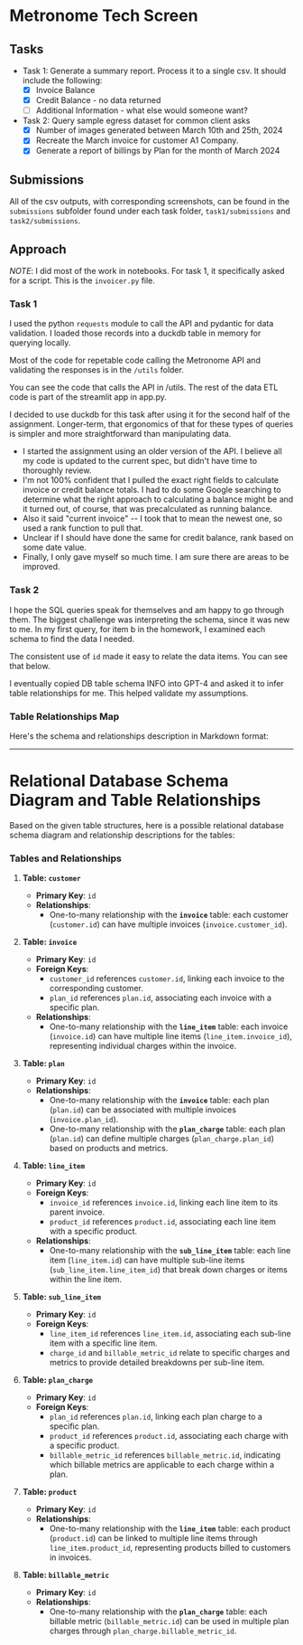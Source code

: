 # Metronome Tech Screen 

## Tasks
 - Task 1: Generate a summary report. Process it to a single csv. It should include the following:
    - [x] Invoice Balance
    - [x] Credit Balance - no data returned
    - [ ] Additional Information - what else would someone want?

 - Task 2: Query sample egress dataset for common client asks
    - [x] Number of images generated between March 10th and 25th, 2024
    - [x] Recreate the March invoice for customer A1 Company.
    - [x] Generate a report of billings by Plan for the month of March 2024

## Submissions
All of the csv outputs, with corresponding screenshots, can be found in the `submissions` subfolder found under each task folder, `task1/submissions` and `task2/submissions`.

## Approach
*NOTE*: I did most of the work in notebooks. For task 1, it specifically asked for a script. This is the `invoicer.py` file.

### Task 1
I used the python `requests` module to call the API and pydantic for data validation. I loaded those records into a duckdb table in memory for querying locally.

Most of the code for repetable code calling the Metronome API and validating the responses is in the `/utils` folder. 

You can see the code that calls the API in /utils. The rest of the data ETL code is part of the streamlit app in app.py.

I decided to use duckdb for this task after using it for the second half of the assignment. Longer-term, that ergonomics of that for these types of queries is simpler and more straightforward than manipulating data. 

- I started the assignment using an older version of the API. I believe all my code is updated to the current spec, but didn't have time to thoroughly review.
- I'm not 100% confident that I pulled the exact right fields to calculate invoice or credit balance totals. I had to do some Google searching to determine what the right approach to calculating a balance might be and it turned out, of course, that was precalculated as running balance. 
- Also it said "current invoice" -- I took that to mean the newest one, so used a rank function to pull that. 
- Unclear if I should have done the same for credit balance, rank based on some date value. 
- Finally, I only gave myself so much time. I am sure there are areas to be improved. 

### Task 2
I hope the SQL queries speak for themselves and am happy to go through them. The biggest challenge was interpreting the schema, since it was new to me. In my first query, for item b in the homework, I examined each schema to find the data I needed. 

The consistent use of `id` made it easy to relate the data items. You can see that below. 

I eventually copied DB table schema INFO into GPT-4 and asked it to infer table relationships for me. This helped validate my assumptions. 


### Table Relationships Map
Here's the schema and relationships description in Markdown format:

---

# Relational Database Schema Diagram and Table Relationships

Based on the given table structures, here is a possible relational database schema diagram and relationship descriptions for the tables:

### Tables and Relationships

1. **Table: `customer`**
   - **Primary Key**: `id`
   - **Relationships**:
     - One-to-many relationship with the **`invoice`** table: each customer (`customer.id`) can have multiple invoices (`invoice.customer_id`).

2. **Table: `invoice`**
   - **Primary Key**: `id`
   - **Foreign Keys**:
     - `customer_id` references `customer.id`, linking each invoice to the corresponding customer.
     - `plan_id` references `plan.id`, associating each invoice with a specific plan.
   - **Relationships**:
     - One-to-many relationship with the **`line_item`** table: each invoice (`invoice.id`) can have multiple line items (`line_item.invoice_id`), representing individual charges within the invoice.

3. **Table: `plan`**
   - **Primary Key**: `id`
   - **Relationships**:
     - One-to-many relationship with the **`invoice`** table: each plan (`plan.id`) can be associated with multiple invoices (`invoice.plan_id`).
     - One-to-many relationship with the **`plan_charge`** table: each plan (`plan.id`) can define multiple charges (`plan_charge.plan_id`) based on products and metrics.

4. **Table: `line_item`**
   - **Primary Key**: `id`
   - **Foreign Keys**:
     - `invoice_id` references `invoice.id`, linking each line item to its parent invoice.
     - `product_id` references `product.id`, associating each line item with a specific product.
   - **Relationships**:
     - One-to-many relationship with the **`sub_line_item`** table: each line item (`line_item.id`) can have multiple sub-line items (`sub_line_item.line_item_id`) that break down charges or items within the line item.

5. **Table: `sub_line_item`**
   - **Primary Key**: `id`
   - **Foreign Keys**:
     - `line_item_id` references `line_item.id`, associating each sub-line item with a specific line item.
     - `charge_id` and `billable_metric_id` relate to specific charges and metrics to provide detailed breakdowns per sub-line item.

6. **Table: `plan_charge`**
   - **Primary Key**: `id`
   - **Foreign Keys**:
     - `plan_id` references `plan.id`, linking each plan charge to a specific plan.
     - `product_id` references `product.id`, associating each charge with a specific product.
     - `billable_metric_id` references `billable_metric.id`, indicating which billable metrics are applicable to each charge within a plan.

7. **Table: `product`**
   - **Primary Key**: `id`
   - **Relationships**:
     - One-to-many relationship with the **`line_item`** table: each product (`product.id`) can be linked to multiple line items through `line_item.product_id`, representing products billed to customers in invoices.

8. **Table: `billable_metric`**
   - **Primary Key**: `id`
   - **Relationships**:
     - One-to-many relationship with the **`plan_charge`** table: each billable metric (`billable_metric.id`) can be used in multiple plan charges through `plan_charge.billable_metric_id`.


